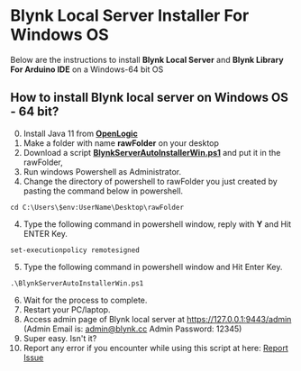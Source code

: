 # Blynk Local Server Installer For Windows OS

Below are the instructions to install **Blynk Local Server** and **Blynk Library For Arduino IDE** on a Windows-64 bit OS


## How to install Blynk local server on Windows OS - 64 bit?
0. Install Java 11 from **[OpenLogic](https://builds.openlogic.com/downloadJDK/openlogic-openjdk-jre/11.0.26+4/openlogic-openjdk-jre-11.0.26+4-windows-x64.msi)**
1. Make a folder with name **rawFolder** on your desktop
2. Download a script **[BlynkServerAutoInstallerWin.ps1](https://raw.githubusercontent.com/msanaullahsahar/Blynk-Local-Server-Auto-Installer-For-Windows-OS/master/BlynkServerAutoInstallerWin.ps1)** and put it in the rawFolder,
2. Run windows Powershell as Administrator.
3. Change the directory of powershell to rawFolder you just created by pasting the command below in powershell.
```
cd C:\Users\$env:UserName\Desktop\rawFolder
```
4. Type the following command in powershell window, reply with **Y** and Hit ENTER Key.

```
set-executionpolicy remotesigned
```
5. Type the following command in powershell window and Hit Enter Key.

```
.\BlynkServerAutoInstallerWin.ps1
```
   
6. Wait for the process to complete.
7. Restart your PC/laptop.
8. Access admin page of Blynk local server at https://127.0.0.1:9443/admin (Admin Email is: admin@blynk.cc  Admin Password: 12345)
9. Super easy. Isn't it?
10. Report any error if you encounter while using this script at here: [Report Issue](https://github.com/msanaullahsahar/Blynk-Local-Server-Auto-Installer-For-Windows-OS/issues/new)
